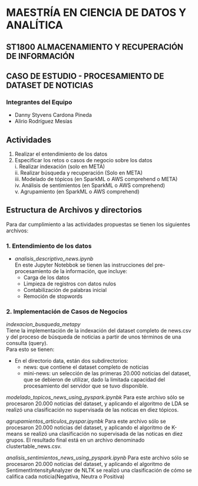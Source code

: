 # MAESTRÍA EN CIENCIA DE DATOS Y ANALÍTICA<br>
## ST1800 ALMACENAMIENTO Y RECUPERACIÓN DE INFORMACIÓN<br>
## CASO DE ESTUDIO - PROCESAMIENTO DE DATASET DE NOTICIAS<br>

### Integrantes del Equipo
- Danny Styvens Cardona Pineda
- Alirio Rodríguez Mesías
## Actividades
1.	Realizar el entendimiento de los datos <br>
2.	Especificar los retos o casos de negocio sobre los datos<br>
  i.	Realizar indexación (solo en META) <br>
  ii.	Realizar búsqueda y recuperación (Solo en META)<br>
  iii.	Modelado de tópicos (en SparkML o AWS comprehend o META)<br>
  iv.	Análisis de sentimientos (en SparkML o AWS comprehend)<br>
  v.	Agrupamiento (en SparkML o AWS comprehend)<br>

## Estructura de Archivos y directorios
Para dar cumplimiento a las actividades propuestas se tienen los siguientes archivos:

### 1. Entendimiento de los datos
- *analisis_descriptivo_news.ipynb* <br>
En  este Jupyter Notebbok se tienen las instrucciones del pre-procesamiento de la información, que incluye:
   - Carga de los datos <br>
   - Limpieza de registros con datos nulos  <br>
   - Contabilización de palabras inicial<br>
   - Remoción de stopwords<br>
 
 ### 2. Implementación de Casos de Negocios
*indexacion_busqueda_metapy* <br>
Tiene la implementación de la indexación del dataset completo de news.csv y del proceso de búsqueda de noticias a partir de unos términos de una consulta (query).<br>
Para esto se tienen:
- En el directorio data, están dos subdirectorios:<br>
   - news: que contiene el dataset completo de noticias<br>
   - mini-news: un selección de las primeras 20.000 noticias del dataset, que se debieron de utilizar, dado la limitada capacidad del procesamiento del servidor que se tuvo disponible. 

*modelado_topicos_news_using_pyspark.ipynbk*
Para este archivo sólo se procesaron 20.000 noticias del dataset, y aplicando el algoritmo de LDA se realizó una clasificación no supervisada de las noticas en diez tópicos.

*agrupamientos_articulos_pyspar.ipynbk*
Para este archivo sólo se procesaron 20.000 noticias del dataset, y aplicando el algoritmo de K-means se realizó una clasificación no supervisada de las noticas en diez grupos. El resultado final está en un archivo denominado clustertable_news.csv.

*analisis_sentimientos_news_using_pyspark.ipynb*
Para este archivo sólo se procesaron 20.000 noticias del dataset, y aplicando el algoritmo de SentimentIntensityAnalyzer de NLTK se realizó una clasificación de cómo se califica cada noticia(Negativa, Neutra o Positiva)

